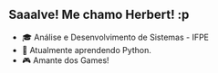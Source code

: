 ## Saaalve! Me chamo Herbert! :p

- 🎓 Análise e Desenvolvimento de Sistemas - IFPE
- 🐍 Atualmente aprendendo Python.
- 🎮 Amante dos Games!


